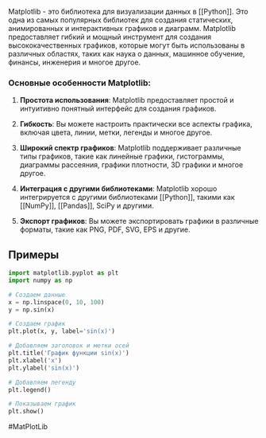 Matplotlib - это библиотека для визуализации данных в [[Python]]. Это одна из самых популярных библиотек для создания статических, анимированных и интерактивных графиков и диаграмм. Matplotlib предоставляет гибкий и мощный инструмент для создания высококачественных графиков, которые могут быть использованы в различных областях, таких как наука о данных, машинное обучение, финансы, инженерия и многое другое.

### Основные особенности Matplotlib:

1. **Простота использования**: Matplotlib предоставляет простой и интуитивно понятный интерфейс для создания графиков.
    
2. **Гибкость**: Вы можете настроить практически все аспекты графика, включая цвета, линии, метки, легенды и многое другое.
    
3. **Широкий спектр графиков**: Matplotlib поддерживает различные типы графиков, такие как линейные графики, гистограммы, диаграммы рассеяния, графики плотности, 3D графики и многое другое.
    
4. **Интеграция с другими библиотеками**: Matplotlib хорошо интегрируется с другими библиотеками [[Python]], такими как [[NumPy]], [[Pandas]], SciPy и другими.
    
5. **Экспорт графиков**: Вы можете экспортировать графики в различные форматы, такие как PNG, PDF, SVG, EPS и другие.


## Примеры
```python
import matplotlib.pyplot as plt
import numpy as np

# Создаем данные
x = np.linspace(0, 10, 100)
y = np.sin(x)

# Создаем график
plt.plot(x, y, label='sin(x)')

# Добавляем заголовок и метки осей
plt.title('График функции sin(x)')
plt.xlabel('x')
plt.ylabel('sin(x)')

# Добавляем легенду
plt.legend()

# Показываем график
plt.show()
```

#MatPlotLib